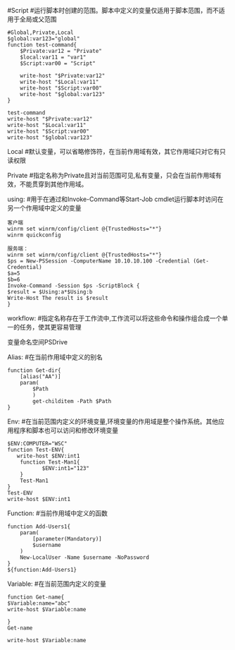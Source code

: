 #Script     #运行脚本时创建的范围。脚本中定义的变量仅适用于脚本范围，而不适用于全局或父范围

```
#Global,Private,Local
$global:var123="global"
function test-command{
    $Private:var12 = "Private"
    $local:var11 = "var1"
    $Script:var00 = "Script"

    write-host "$Private:var12"
    write-host "$Local:var11"
    write-host "$Script:var00"
    write-host "$global:var123"
}

test-command
write-host "$Private:var12"
write-host "$Local:var11"
write-host "$Script:var00"
write-host "$global:var123"
```


Local      #默认变量，可以省略修饰符，在当前作用域有效，其它作用域只对它有只读权限

Private    #指定名称为Private且对当前范围可见,私有变量，只会在当前作用域有效，不能贯穿到其他作用域。


using:	#用于在通过和Invoke-Command等Start-Job cmdlet运行脚本时访问在另一个作用域中定义的变量

```
客户端
winrm set winrm/config/client @{TrustedHosts="*"}
winrm quickconfig

服务端：
winrm set winrm/config/client @{TrustedHosts="*"}
$ps = New-PSSession -ComputerName 10.10.10.100 -Credential (Get-Credential)
$a=5 
$b=6 
Invoke-Command -Session $ps -ScriptBlock { 
$result = $Using:a*$Using:b 
Write-Host The result is $result 
}
```

workflow:     #指定名称存在于工作流中,工作流可以将这些命令和操作组合成一个单一的任务，使其更容易管理



变量命名空间PSDrive

Alias:	#在当前作用域中定义的别名

```
function Get-dir{
    [alias("AA")]
    param(
        $Path
        )
        get-childitem -Path $Path
}
```

Env:     #在当前范围内定义的环境变量,环境变量的作用域是整个操作系统。其他应用程序和脚本也可以访问和修改环境变量

```
$ENV:COMPUTER="WSC"
function Test-ENV{
   write-host $ENV:int1
    function Test-Man1{
           $ENV:int1="123"
    }
    Test-Man1
}
Test-ENV
write-host $ENV:int1
```

Function:  #当前作用域中定义的函数

```
function Add-Users1{
    param(
        [parameter(Mandatory)]
        $username
    )
    New-LocalUser -Name $username -NoPassword 
}
${function:Add-Users1}
```


Variable:	#在当前范围内定义的变量

```
function Get-name{
$Variable:name="abc"
write-host $Variable:name

}
Get-name

write-host $Variable:name
```

